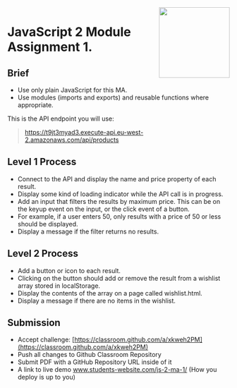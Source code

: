 <img src="./.readme/noroff-light.png" width="160" align="right">

# JavaScript 2 Module Assignment 1.

## Brief

- Use only plain JavaScript for this MA.
- Use modules (imports and exports) and reusable functions where appropriate.

This is the API endpoint you will use:

> https://t9jt3myad3.execute-api.eu-west-2.amazonaws.com/api/products

## Level 1 Process

- Connect to the API and display the name and price property of each result.
- Display some kind of loading indicator while the API call is in progress.
- Add an input that filters the results by maximum price. This can be on the keyup event on the input, or the click event of a button.
- For example, if a user enters 50, only results with a price of 50 or less should be displayed.
- Display a message if the filter returns no results.

## Level 2 Process

- Add a button or icon to each result.
- Clicking on the button should add or remove the result from a wishlist array stored in localStorage.
- Display the contents of the array on a page called wishlist.html.
- Display a message if there are no items in the wishlist.

## Submission

- Accept challenge: [https://classroom.github.com/a/xkweh2PM](https://classroom.github.com/a/xkweh2PM)
- Push all changes to Github Classroom Repository
- Submit PDF with a GitHub Repository URL inside of it
- A link to live demo www.students-website.com/js-2-ma-1/ (How you deploy is up to you)

